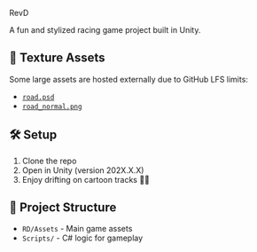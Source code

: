 RevD

A fun and stylized racing game project built in Unity.

## 🎨 Texture Assets

Some large assets are hosted externally due to GitHub LFS limits:

- [`road.psd`](https://drive.google.com/file/d/1KCfrDPiisDz4Hu61WnaYWs8BvAHd8WGI/view?usp=drive_link)
- [`road_normal.png`](https://drive.google.com/file/d/12jSsQYCdeCBO6Gm6L3XbPNHhjcgtvdwZ/view?usp=drive_link)

## 🛠️ Setup

1. Clone the repo
2. Open in Unity (version 202X.X.X)
3. Enjoy drifting on cartoon tracks 🚗💨

## 📁 Project Structure

- `RD/Assets` - Main game assets
- `Scripts/` - C# logic for gameplay
